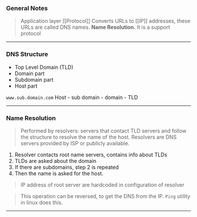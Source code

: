 
### General Notes

> Application layer [[Protocol]]
> Converts URLs to [[IP]] addresses, these URLs are called DNS names. **Name Resolution.**
> It is a support protocol

---

### DNS Structure

* Top Level Domain (TLD)
* Domain part
* Subdomain part
* Host part

`www.sub.domain.com`
Host - sub domain - domain - TLD

---

### Name Resolution

> Performed by resolvers: servers that contact TLD servers and follow the structure to resolve the name of the host.
> Resolvers are DNS servers provided by ISP or publicly available.

1. Resolver contacts root name servers, contains info about TLDs
2. TLDs are asked about the domain
3. If there are subdomains, step 2 is repeated
4. Then the name is asked for the host.

> IP address of root server are hardcoded in configuration of resolver

> This operation can be reversed, to get the DNS from the IP. 
> `Ping` utility in linux does this.

---

